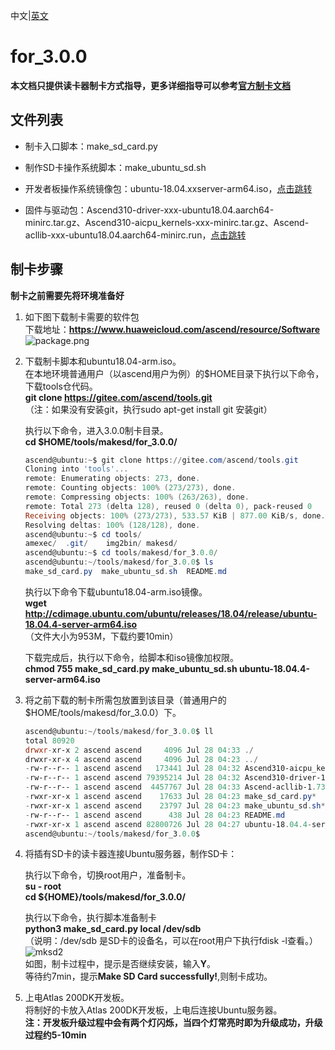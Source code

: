 中文|[英文](README_EN.md)

# for_3.0.0

**本文档只提供读卡器制卡方式指导，更多详细指导可以参考[官方制卡文档](https://support.huaweicloud.com/usermanual-A200dk_3000/atlas200dk_02_0010.html)**

## 文件列表

- 制卡入口脚本：make_sd_card.py

- 制作SD卡操作系统脚本：make_ubuntu_sd.sh

- 开发者板操作系统镜像包：ubuntu-18.04.xxserver-arm64.iso，[点击跳转](http://cdimage.ubuntu.com/ubuntu/releases/18.04/release/)

- 固件与驱动包：Ascend310-driver-xxx-ubuntu18.04.aarch64-minirc.tar.gz、Ascend310-aicpu_kernels-xxx-minirc.tar.gz、Ascend-acllib-xxx-ubuntu18.04.aarch64-minirc.run，[点击跳转](https://www.huaweicloud.com/ascend/resource/Software)

## 制卡步骤

**制卡之前需要先将环境准备好**

1. 如下图下载制卡需要的软件包  
	下载地址：**https://www.huaweicloud.com/ascend/resource/Software**  
	![](https://images.gitee.com/uploads/images/2020/1205/162945_e7c3bea4_5400693.png "package.png")

2. 下载制卡脚本和ubuntu18.04-arm.iso。  
	在本地环境普通用户（以ascend用户为例）的$HOME目录下执行以下命令，下载tools仓代码。  
	**git clone https://gitee.com/ascend/tools.git**  
	（注：如果没有安装git，执行sudo apt-get install git 安装git）  

	执行以下命令，进入3.0.0制卡目录。  
	**cd $HOME/tools/makesd/for_3.0.0/**  
	```powershell  
	ascend@ubuntu:~$ git clone https://gitee.com/ascend/tools.git
	Cloning into 'tools'...
	remote: Enumerating objects: 273, done.
	remote: Counting objects: 100% (273/273), done.
	remote: Compressing objects: 100% (263/263), done.
	remote: Total 273 (delta 128), reused 0 (delta 0), pack-reused 0
	Receiving objects: 100% (273/273), 533.57 KiB | 877.00 KiB/s, done.
	Resolving deltas: 100% (128/128), done.
	ascend@ubuntu:~$ cd tools/
	amexec/  .git/    img2bin/ makesd/  
	ascend@ubuntu:~$ cd tools/makesd/for_3.0.0/
	ascend@ubuntu:~/tools/makesd/for_3.0.0$ ls
	make_sd_card.py  make_ubuntu_sd.sh  README.md
	```  
	执行以下命令下载ubuntu18.04-arm.iso镜像。  
	**wget http://cdimage.ubuntu.com/ubuntu/releases/18.04/release/ubuntu-18.04.4-server-arm64.iso**  
	（文件大小为953M，下载约要10min）  
	
	下载完成后，执行以下命令，给脚本和iso镜像加权限。  
	**chmod 755 make_sd_card.py make_ubuntu_sd.sh ubuntu-18.04.4-server-arm64.iso**  
	
3. 将之前下载的制卡所需包放置到该目录（普通用户的 $HOME/tools/makesd/for_3.0.0）下。  
	```powershell  
	ascend@ubuntu:~/tools/makesd/for_3.0.0$ ll
	total 80920
	drwxr-xr-x 2 ascend ascend     4096 Jul 28 04:33 ./
	drwxr-xr-x 4 ascend ascend     4096 Jul 28 04:23 ../
	-rw-r--r-- 1 ascend ascend   173441 Jul 28 04:32 Ascend310-aicpu_kernels-1.73.5.1.b050-minirc.tar.gz
	-rw-r--r-- 1 ascend ascend 79395214 Jul 28 04:32 Ascend310-driver-1.73.5.1.b050-ubuntu18.04.aarch64-minirc.tar.gz
	-rw-r--r-- 1 ascend ascend  4457767 Jul 28 04:33 Ascend-acllib-1.73.5.1.b050-ubuntu18.04.aarch64-minirc.run
	-rwxr-xr-x 1 ascend ascend    17633 Jul 28 04:23 make_sd_card.py*
	-rwxr-xr-x 1 ascend ascend    23797 Jul 28 04:23 make_ubuntu_sd.sh*
	-rw-r--r-- 1 ascend ascend      438 Jul 28 04:23 README.md
	-rwxr-xr-x 1 ascend ascend 82800726 Jul 28 04:27 ubuntu-18.04.4-server-arm64.iso*
	ascend@ubuntu:~/tools/makesd/for_3.0.0$ 
	```  

4. 将插有SD卡的读卡器连接Ubuntu服务器，制作SD卡：  

	执行以下命令，切换root用户，准备制卡。  
	**su - root**    
        **cd ${HOME}/tools/makesd/for_3.0.0/**

	执行以下命令，执行脚本准备制卡  
	**python3 make_sd_card.py local /dev/sdb**  
	（说明：/dev/sdb 是SD卡的设备名，可以在root用户下执行fdisk -l查看。）  
	![mksd2](https://images.gitee.com/uploads/images/2020/0729/140246_f7c541a0_5395865.png)  
	如图，制卡过程中，提示是否继续安装，输入**Y**。  
	等待约7min，提示**Make SD Card successfully!**,则制卡成功。  
	
5. 上电Atlas 200DK开发板。  
	将制好的卡放入Atlas 200DK开发板，上电后连接Ubuntu服务器。  
	**注：开发板升级过程中会有两个灯闪烁，当四个灯常亮时即为升级成功，升级过程约5-10min**  